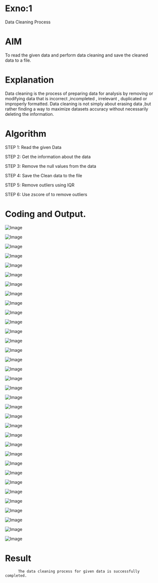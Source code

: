 # Exno:1
Data Cleaning Process

# AIM
To read the given data and perform data cleaning and save the cleaned data to a file.

# Explanation
Data cleaning is the process of preparing data for analysis by removing or modifying data that is incorrect ,incompleted , irrelevant , duplicated or improperly formatted. Data cleaning is not simply about erasing data ,but rather finding a way to maximize datasets accuracy without necessarily deleting the information.

# Algorithm
STEP 1: Read the given Data

STEP 2: Get the information about the data

STEP 3: Remove the null values from the data

STEP 4: Save the Clean data to the file

STEP 5: Remove outliers using IQR

STEP 6: Use zscore of to remove outliers

# Coding and Output.
![Image](https://github.com/user-attachments/assets/45e3f8aa-20c8-4260-add0-f52b223db17a)

![Image](https://github.com/user-attachments/assets/7847ef54-5a84-4b37-b1f5-264c15a1268a)

![Image](https://github.com/user-attachments/assets/9eb3d0a6-03b4-4a89-99b4-a8428f1923f6)

![Image](https://github.com/user-attachments/assets/caa30203-732f-46dd-ba0c-a507bb36b360)

![Image](https://github.com/user-attachments/assets/78c0048f-9547-4f4f-9004-a23c8d6b2e0a)

![Image](https://github.com/user-attachments/assets/ea9d5b7e-bb47-4c62-b654-9bf015621db7)

![Image](https://github.com/user-attachments/assets/7b38f544-517d-49e2-8fe3-02c1a0faaa94)

![Image](https://github.com/user-attachments/assets/c90b7ab0-ecc9-42cd-8cda-513b30e23d78)

![Image](https://github.com/user-attachments/assets/e9115234-f104-435b-b18e-c2c852b94967)

![Image](https://github.com/user-attachments/assets/4d944fd4-032f-4ddb-9352-378490c3c618)

![Image](https://github.com/user-attachments/assets/f782b098-5db3-458f-8422-369828d3e6f7)

![Image](https://github.com/user-attachments/assets/fd3e7b16-d0f7-4351-9c53-b28c200d696e)

![Image](https://github.com/user-attachments/assets/4656d520-0468-4c31-ab7e-f0a80d66d281)

![Image](https://github.com/user-attachments/assets/2f8b1c6d-1485-4470-964f-09728c7a3814)

![Image](https://github.com/user-attachments/assets/23c5ce13-4f7b-4b9f-8258-d7953f7d6b94)

![Image](https://github.com/user-attachments/assets/0ffb4169-9c48-418a-8c68-35d593008545)

![Image](https://github.com/user-attachments/assets/115dc123-a4a3-4189-9285-413efc21dd04)

![Image](https://github.com/user-attachments/assets/68136fb9-0d72-4dd7-bfd0-14d4554a9052)

![Image](https://github.com/user-attachments/assets/923d77b1-6dad-43a0-8f56-f06022bfebda)

![Image](https://github.com/user-attachments/assets/fdffde99-eb9c-42cf-a2b1-973bc9cea1b8)

![Image](https://github.com/user-attachments/assets/94ac6129-89a9-4de8-ae26-b23beb1862fd)

![Image](https://github.com/user-attachments/assets/15b7686a-14ed-425f-8fcf-4e8d7c5a63c7)

![Image](https://github.com/user-attachments/assets/0dee55b0-7aa3-4657-b042-41233bdd7b63)

![Image](https://github.com/user-attachments/assets/38203029-3b13-4087-96f1-2692053eaa7e)

![Image](https://github.com/user-attachments/assets/d0ddcb1c-e4d8-4b82-9115-c4d5e7c67f11)

![Image](https://github.com/user-attachments/assets/7abd6b36-58ab-433b-aaca-17d6f5caeea8)

![Image](https://github.com/user-attachments/assets/2bcbd45b-02d8-40be-be6a-55e366526515)

![Image](https://github.com/user-attachments/assets/73c16ba1-c420-4c55-bfb7-4eafaa25e63d)

![Image](https://github.com/user-attachments/assets/f96e9d09-5bba-4b67-9ee1-891f9da2c91c)

![Image](https://github.com/user-attachments/assets/8a0b9452-cfa7-4c9c-8585-64d99464e203)

![Image](https://github.com/user-attachments/assets/8b244aa4-58c4-4220-b542-ecac77c51e3b)

![Image](https://github.com/user-attachments/assets/2dcef44e-0bbe-4ea8-a4c9-0e6e6a188025)

![Image](https://github.com/user-attachments/assets/4582f342-d188-483c-abed-bf96955de867)

![Image](https://github.com/user-attachments/assets/6c149623-a684-4482-b184-5b6e898051b1)
# Result
          The data cleaning process for given data is successfully completed.
